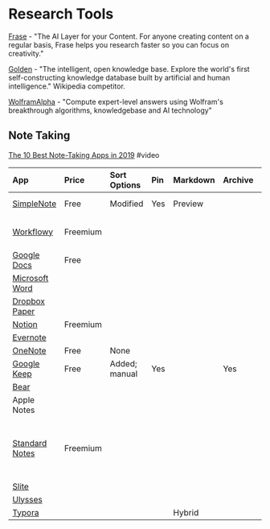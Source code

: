 # Research Tools

[Frase](https://frase.io/?ref=producthunt) - "The AI Layer for your Content. For anyone creating content on a regular basis, Frase helps you research faster so you can focus on creativity."

[Golden](https://golden.com/?ref=producthunt) - "The intelligent, open knowledge base. Explore the world's first self-constructing knowledge database built by artificial and human intelligence." Wikipedia competitor.

[WolframAlpha](https://www.wolframalpha.com/) - "Compute expert-level answers using Wolfram's breakthrough algorithms, knowledgebase and AI technology"

## Note Taking

[The 10 Best Note-Taking Apps in 2019](https://www.youtube.com/watch?v=ay2GvqVH4SM) \#video

| App | Price | Sort Options | Pin | Markdown | Archive | Platforms |
| :--- | :--- | :--- | :--- | :--- | :--- | :--- |
| [SimpleNote](https://simplenote.com/) | Free | Modified | Yes | Preview |  | Web, Android |
| [Workflowy](https://workflowy.com/) | Freemium |  |  |  |  | Web, Mac, Android |
| [Google Docs](https://www.google.com/docs/about/) | Free |  |  |  |  | Web, Android |
| [Microsoft Word](https://products.office.com/en-us/word) |  |  |  |  |  |  |
| [Dropbox Paper](https://www.dropbox.com/paper) |  |  |  |  |  |  |
| [Notion](https://www.notion.so/product) | Freemium |  |  |  |  |  |
| [Evernote](https://evernote.com/) |  |  |  |  |  |  |
| [OneNote](https://products.office.com/en-us/onenote/digital-note-taking-app) | Free | None |  |  |  |  |
| [Google Keep](https://www.google.com/keep/) | Free | Added; manual | Yes |  | Yes |  |
| [Bear](https://bear.app/) |  |  |  |  |  | Mac, iOS |
| Apple Notes |  |  |  |  |  | Mac, iOS, web |
| [Standard Notes](https://standardnotes.org/) | Freemium |  |  |  |  | Mac, Windows, Linux, iOS, Android, Web |
| [Slite](https://slite.com/) |  |  |  |  |  |  |
| [Ulysses](https://ulysses.app/) |  |  |  |  |  | Mac, iOS |
| [Typora](https://typora.io/) |  |  |  | Hybrid |  |  |



